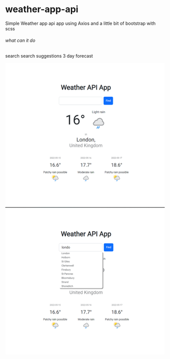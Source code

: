 # weather-app-api

Simple Weather app api app using Axios and a little bit of bootstrap with scss

###### what can it do

search
search suggestions
3 day forecast

![sample image](/weather1.png)
![sample image](/weather2.png)

